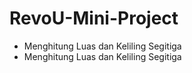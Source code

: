 # RevoU-Mini-Project

- Menghitung Luas dan Keliling Segitiga
- Menghitung Luas dan Keliling Segitiga

